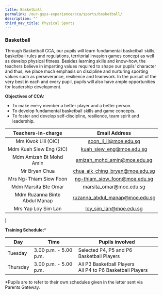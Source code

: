 ```yaml
---
title: Basketball
permalink: /our-gsps-experience/cca/sports/basketball/
description: ""
third_nav_title: Physical Sports
---
```

### **Basketball**
Through Basketball CCA, our pupils will learn fundamental basketball skills, basketball rules and regulations, territorial invasion games concept as well as develop physical fitness. Besides learning skills and know-how, the teachers believe in imparting values required to shape our pupils’ character and thus, we place much emphasis on discipline and nurturing sporting values such as perseverance, resilience and teamwork. In the pursuit of the very best in each and every pupil, pupils will also have ample opportunities for leadership development.

**Objectives of CCA:**
* To make every member a better player and a better person.
* To develop fundamental basketball skills and game concepts.
* To foster and develop self-discipline, resilience, team spirit and leadership.


| Teachers-in-charge | Email Address |
|:---:|:---:|
| Mrs Kwok Lili (OIC) | [soon_li_li@moe.edu.sg](mailto:soon_li_li@moe.edu.sg) |
| Mdm Kuah Siew Eng (2IC) | [kuah_siew_eng@moe.edu.sg](mailto:kuah_siew_eng@moe.edu.sg) |
| Mdm Amizah Bt Mohd Amin |  [amizah_mohd_amin@moe.edu.sg](mailto:amizah_mohd_amin@moe.edu.sg) |
| Mr Bryan Chua | [chua_aik_ching_bryan@moe.edu.sg](mailto:chua_aik_ching_bryan@moe.edu.sg) |
|  Mrs Ng-Thiam Siow Foon | [ng-thiam_siow_foon@moe.edu.sg](mailto:ng-thiam_siow_foon@moe.edu.sg)  |
| Mdm Marsita Bte Omar | [marsita_omar@moe.edu.sg](mailto:marsita_omar@moe.edu.sg) |
| Mdm Ruzanna Binte Abdul Manap | [ruzanna_abdul_manap@moe.edu.sg](mailto:ruzanna_abdul_manap@moe.edu.sg) |
|  Mrs Yap Loy Sim Lan | [loy_sim_lan@moe.edu.sg](mailto:loy_sim_lan@moe.edu.sg)  |
|

**Training Schedule:***



| Day | Time | Pupils involved |
| -------- | -------- | -------- |
| Tuesday     | 3.00 p.m. - 5.00 p.m.      | Selected P4, P5 and P6 Basketball Players     |
| Thursday     | 3.00 p.m. - 5.00 p.m.     | All P3 Basketball Players<br>All P4 to P6 Basketball Players     

*Pupils are to refer to their own schedules given in the letter sent via Parents Gateway.

